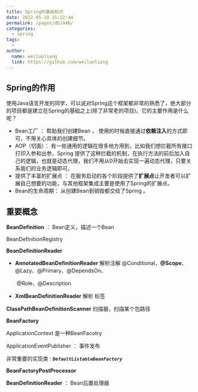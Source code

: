 ```yaml
---
title: Spring的基础知识
date: 2022-05-10 15:22:44
permalink: /pages/db144b/
categories:
  - spring
tags:
  - 
author: 
  name: weiluoliang
  link: https://github.com/weiluoliang
---
```






## Spring的作用  

使用Java语言开发的同学，可以说对Spring这个框架都非常的熟悉了，绝大部分的项目都是建立在Spring的基础之上(除了非常老的项目)。它的主要作用是什么呢？ 

- Bean工厂 ： 帮助我们创建Bean ， 使用的时候直接通过**依赖注入**的方式即可，不用关心具体的创建细节。
- AOP（切面）： 有一些通用的逻辑在很多地方用到，比如我们想拦截所有接口打印入参和出参，Spring 提供了这种拦截的机制，在执行方法的前后加入自己的逻辑，也就是动态代理，我们不用从0开始去实现一遍动态代理，只要关系我们的业务逻辑即可。
- 提供了丰富的扩展点 ： 在服务启动的各个阶段提供了**扩展点**让开发者可以扩展自己想要的功能，与其他框架集成主要是使用了Spring的扩展点。
- Bean的生命周期： 从创建Bean到销毁都交给了Spring 。

## 重要概念

**BeanDefinition**   ： Bean定义，描述一个Bean 

BeanDefinitionRegistry

**BeanDefinitionReader** 

- **AnnotatedBeanDefinitionReader**  解析注解 @Conditional，**@Scope**、@Lazy、@Primary、@DependsOn、 

  ​     @Role、@Description 

- **XmlBeanDefinitionReader**  解析 <Bean/> 标签 



**ClassPathBeanDefinitionScanner**  扫描器，扫描某个包路径

  

**BeanFactory**

ApplicationContext 是一种BeanFacotry

ApplicationEventPublisher ： 事件发布



非常重要的实现类 :    ***`DefaultListableBeanFactory`***



**BeanFactoryPostProcessor**

**BeanDefinitionReader** ： Bean后置处理器





